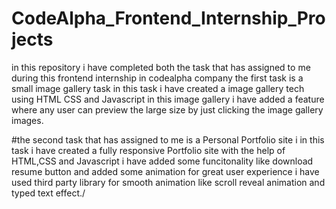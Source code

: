 # CodeAlpha_Frontend_Internship_Projects
in this repository i have completed both the task that has assigned to me during this frontend internship in codealpha company
the first task is  a small image gallery task 
in this task i have created a image gallery tech using HTML CSS and Javascript 
in this image gallery i have added a feature where any user can preview the large size by just clicking the image gallery images.

#the second task that has assigned to me is a Personal Portfolio site 
i in this task i have created a fully responsive Portfolio site with the help of HTML,CSS and Javascript
i have added some funcitonality like download resume button and added some animation for great user experience 
i have used third party library for smooth animation like scroll reveal animation and typed text effect./
